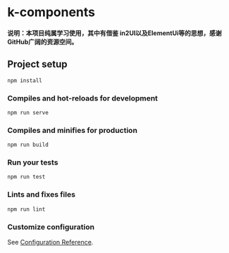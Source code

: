 # k-components

#### 说明：本项目纯属学习使用，其中有借鉴 in2UI以及ElementUi等的思想，感谢GitHub广阔的资源空间。

## Project setup
```
npm install
```

### Compiles and hot-reloads for development
```
npm run serve
```

### Compiles and minifies for production
```
npm run build
```

### Run your tests
```
npm run test
```

### Lints and fixes files
```
npm run lint
```

### Customize configuration
See [Configuration Reference](https://cli.vuejs.org/config/).

